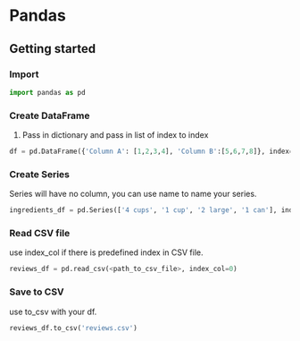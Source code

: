 # Pandas
## Getting started
### Import
```python
import pandas as pd
```
### Create DataFrame
1) Pass in dictionary and pass in list of index to index
```python
df = pd.DataFrame({'Column A': [1,2,3,4], 'Column B':[5,6,7,8]}, index= ['2019 sales', '2020 sales', '2021 sales'])
```
### Create Series
Series will have no column, you can use name to name your series.
```python
ingredients_df = pd.Series(['4 cups', '1 cup', '2 large', '1 can'], index = ['Flour', 'Milk', 'Eggs', 'Spam'], name = 'Dinner')
```
### Read CSV file
use index_col if there is predefined index in CSV file. 
```python
reviews_df = pd.read_csv(<path_to_csv_file>, index_col=0)
```
### Save to CSV
use to_csv with your df.
```python
reviews_df.to_csv('reviews.csv')
```
